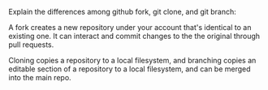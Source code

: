 Explain the differences among github fork, git clone, and git branch:

A fork creates a new repository under your account that's identical to an existing one. It can interact and commit changes to the the original through pull requests.

Cloning copies a repository to a local filesystem, and branching copies an editable section of a repository to a local filesystem, and can be merged into the main repo.
